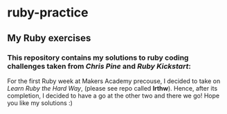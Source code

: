 # ruby-practice
## My Ruby exercises
### This repository contains my solutions to ruby coding challenges taken from *Chris Pine* and *Ruby Kickstart*:

For the first Ruby week at Makers Academy precouse, I decided to take on *Learn Ruby the Hard Way*, (please see repo called **lrthw**). Hence, after its completion, I decided to have a go at the other two and there we go! Hope you like my solutions :)

